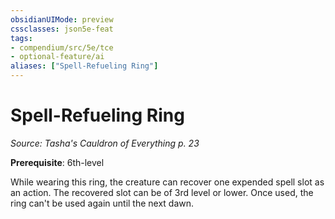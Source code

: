 ```yaml
---
obsidianUIMode: preview
cssclasses: json5e-feat
tags:
- compendium/src/5e/tce
- optional-feature/ai
aliases: ["Spell-Refueling Ring"]
---
```

# Spell-Refueling Ring
*Source: Tasha's Cauldron of Everything p. 23*  

**Prerequisite**: 6th-level

While wearing this ring, the creature can recover one expended spell slot as an action. The recovered slot can be of 3rd level or lower. Once used, the ring can't be used again until the next dawn.